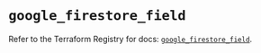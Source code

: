 # `google_firestore_field`

Refer to the Terraform Registry for docs: [`google_firestore_field`](https://registry.terraform.io/providers/hashicorp/google/6.50.0/docs/resources/firestore_field).
